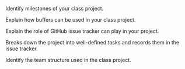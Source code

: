 <panel type="warning" header="`W9.8a` Can explain milestones :star::star:" expanded no-close>
  <include src="../../book/projectPlanning/milestones/full.md" boilerplate />
  <panel header=":dart: Evidence" expanded>

Identify milestones of your class project.

  </panel>
</panel>

<!-- ==================================================================================================== -->

<panel type="warning" header="`W9.8b` Can explain buffers :star::star:" expanded no-close>
  <include src="../../book/projectPlanning/buffers/full.md" boilerplate />
  <panel header=":dart: Evidence" expanded>

Explain how buffers can be used in your class project.

  </panel>
</panel>

<!-- ==================================================================================================== -->

<panel type="warning" header="`W9.8c` Can explain issue trackers :star::star:" expanded no-close>
  <include src="../../book/projectPlanning/issueTrackers/full.md" boilerplate />
  <panel header=":dart: Evidence" expanded>

Explain the role of GitHub issue tracker can play in your project.

  </panel>
</panel>

<!-- ==================================================================================================== -->

<panel type="info" header="`W9.8d` Can explain Work Breakdown Structures :star::star::star:" expanded no-close>
  <include src="../../book/projectPlanning/workBreakdownStructure/full.md" boilerplate />
<!-- TODO: add evidence -->
</panel>

<!-- ==================================================================================================== -->

<panel type="success" header="`W9.8e` Can explain GANTT charts :star::star::star::star:" expanded no-close>
  <include src="../../book/projectPlanning/ganttCharts/full.md" boilerplate />
<!-- TODO: add evidence -->
</panel>

<!-- ==================================================================================================== -->

<panel type="success" header="`W9.8f` Can explain PERT charts :star::star::star::star:" expanded no-close>
  <include src="../../book/projectPlanning/pertCharts/full.md" boilerplate />
  <panel header=":dart: Evidence" expanded>

Breaks down the project into well-defined tasks and records them in the issue tracker.

  </panel>
</panel>

<!-- ==================================================================================================== -->

<panel type="success" header="`W9.8g` Can explain common team structures :star::star::star::star:" expanded no-close>
  <include src="../../book/teamwork/teamStructures/full.md" boilerplate />
  <panel header=":dart: Evidence" expanded>

Identify the team structure used in the class project.

  </panel>
</panel>
